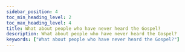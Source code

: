 ```yaml
---
sidebar_position: 4
toc_min_heading_level: 2
toc_max_heading_level: 4
title: What about people who have never heard the Gospel?
description: What about people who have never heard the Gospel?
keywords: ["What about people who have never heard the Gospel?"]
---
```

